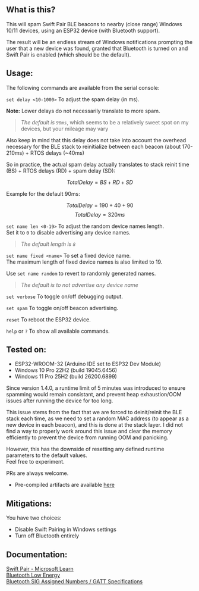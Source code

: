 ## What is this?

This will spam Swift Pair BLE beacons to nearby (close range) Windows 10/11 devices, using an ESP32 device (with Bluetooth support).

The result will be an endless stream of Windows notifications prompting the user that a new device was found, granted that Bluetooth is turned on and Swift Pair is enabled (which should be the default).

## Usage: 

The following commands are available from the serial console:

```set delay <10-1000>``` To adjust the spam delay (in ms).

**Note:** Lower delays do not necessarily translate to more spam.
>*The default is ```90ms```*, which seems to be a relatively sweet spot on my devices, but your mileage may vary

Also keep in mind that this delay does not take into account the overhead necessary for the BLE stack to reinitialize between each beacon (about 170-210ms) + RTOS delays (~40ms)  

So in practice, the actual spam delay actually translates to stack reinit time (BS) + RTOS delays (RD) + spam delay (SD):  

$$
TotalDelay = BS + RD + SD
$$

Example for the default 90ms: 

$$
TotalDelay = 190 + 40 + 90  
$$
$$
TotalDelay = 320ms
$$


```set name len <0-19>``` To adjust the random device names length.\
Set it to ```0``` to disable advertising any device names.
>*The default length is ```8```*

```set name fixed <name>``` To set a fixed device name.\
The maximum length of fixed device names is also limited to 19.  

Use ```set name random``` to revert to randomly generated names.
>*The default is to not advertise any device name*


```set verbose``` To toggle on/off debugging output.

```set spam``` To toggle on/off beacon advertising.

```reset``` To reboot the ESP32 device.

```help``` or ```?``` To show all available commands.

## Tested on:
- ESP32-WROOM-32 (Arduino IDE set to ESP32 Dev Module)
- Windows 10 Pro 22H2 (build 19045.6456)
- Windows 11 Pro 25H2 (build 26200.6899)
  
Since version 1.4.0, a runtime limit of 5 minutes was introduced to ensure spamming would remain consistant, and prevent heap exhaustion/OOM issues after running the device for too long.  

This issue stems from the fact that we are forced to deinit/reinit the BLE stack each time, as we need to set a random MAC address (to appear as a new device in each beacon), and this is done at the stack layer.
I did not find a way to properly work around this issue and clear the memory efficiently to prevent the device from running OOM and panicking. 

However, this has the downside of resetting any defined runtime parameters to the default values.\
Feel free to experiment.

PRs are always welcome.

- Pre-compiled artifacts are available [here](https://github.com/Kyhze/ESP32-SwiftSpam/actions/workflows/build.yml)

## Mitigations:
You have two choices:
- Disable Swift Pairing in Windows settings
- Turn off Bluetooth entirely

## Documentation:
[Swift Pair - Microsoft Learn](https://learn.microsoft.com/en-us/windows-hardware/design/component-guidelines/bluetooth-swift-pair)\
[Bluetooth Low Energy](https://en.wikipedia.org/wiki/Bluetooth_Low_Energy#Technical_details)\
[Bluetooth SIG Assigned Numbers / GATT Specifications](https://bitbucket.org/bluetooth-SIG/public/src/main/assigned_numbers/) 
